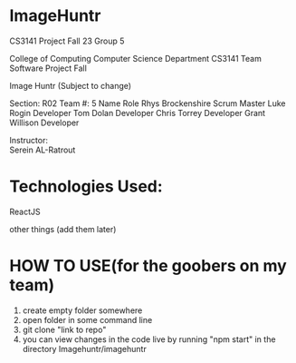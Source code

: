 # ImageHuntr
CS3141 Project Fall 23 Group 5

College of Computing
Computer Science Department
CS3141 Team Software Project
Fall

Image Huntr (Subject to change)

Section: R02
Team #: 5
Name	Role
Rhys Brockenshire	Scrum Master
Luke Rogin	Developer
Tom Dolan	Developer
Chris Torrey	Developer
Grant Willison	Developer

Instructor: 	
Serein AL-Ratrout 

# Technologies Used:
ReactJS

other things (add them later)

# HOW TO USE(for the goobers on my team)
1. create empty folder somewhere
2. open folder in some command line
3. git clone "link to repo"
4. you can view changes in the code live by running "npm start" in the directory Imagehuntr/imagehuntr

